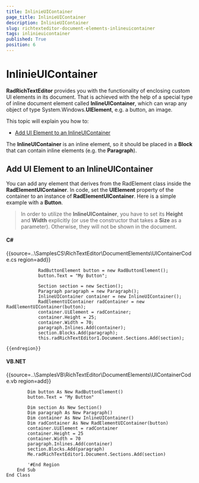 ```yaml
---
title: InlinieUIContainer
page_title: InlinieUIContainer
description: InlinieUIContainer
slug: richtexteditor-document-elements-inlineuicontainer
tags: inlinieuicontainer
published: True
position: 6
---
```


# InlinieUIContainer



__RadRichTextEditor__ provides you with the functionality of enclosing custom UI elements in its document.
        That is achieved with the help of a special type of inline document element called __InlineUIContainer__, which can wrap any object of
        type System.Windows.__UIElement__, e.g. a button, an image.
      

This topic will explain you how to:

* [Add UI Element to an InlineUIContainer](#add-ui-element-to-an-inlineuicontainer)

The __InlineUIContainer__ is an inline element, so it should be placed in a __Block__ that can contain inline
        elements (e.g. the __Paragraph__).
      

## Add UI Element to an InlineUIContainer

You can add any element that derives from the RadElement class inside the __RadElementUIContainer__. In code, set the __UIElement__
          property of the container to an instance of __RadElementUIContainer__. Here is a simple example with a __Button__.
        

>In order to utilize the __InlineUIContainer__, you have to set its __Height__ and __Width__ explicitly
            (or use the constructor that takes a __Size__ as a parameter). Otherwise, they will not be shown in the document.
          

#### __C#__

{{source=..\SamplesCS\RichTextEditor\DocumentElements\UIContainerCode.cs region=add}}
	            
	            RadButtonElement button = new RadButtonElement();
	            button.Text = "My Button";
	            
	            Section section = new Section();
	            Paragraph paragraph = new Paragraph();
	            InlineUIContainer container = new InlineUIContainer();
	            RadElementUIContainer radContainer = new RadElementUIContainer(button);
	            container.UiElement = radContainer;
	            container.Height = 25;
	            container.Width = 70;
	            paragraph.Inlines.Add(container);
	            section.Blocks.Add(paragraph);
	            this.radRichTextEditor1.Document.Sections.Add(section);
	            
	{{endregion}}



#### __VB.NET__

{{source=..\SamplesVB\RichTextEditor\DocumentElements\UIContainerCode.vb region=add}}
	
	        Dim button As New RadButtonElement()
	        button.Text = "My Button"
	
	        Dim section As New Section()
	        Dim paragraph As New Paragraph()
	        Dim container As New InlineUIContainer()
	        Dim radContainer As New RadElementUIContainer(button)
	        container.UiElement = radContainer
	        container.Height = 25
	        container.Width = 70
	        paragraph.Inlines.Add(container)
	        section.Blocks.Add(paragraph)
	        Me.radRichTextEditor1.Document.Sections.Add(section)
	
	        '#End Region
	    End Sub
	End Class


